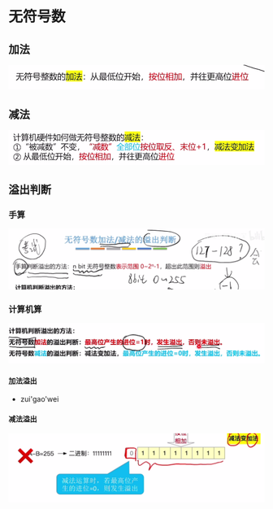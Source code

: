 
# 无符号数

## 加法
![输入图片说明](/imgs/2025-08-03/NxL1HBNzEEBbPdz4.png)

## 减法
![输入图片说明](/imgs/2025-08-03/rDO3UlEw6DqniXly.png)

## 溢出判断
### 手算
![输入图片说明](/imgs/2025-08-03/gvWayfOZr44rXKns.png)

### 计算机算
![输入图片说明](/imgs/2025-08-03/QbpSwCS2mimUmC31.png)
#### 加法溢出
- zui'gao'wei
#### 减法溢出
![输入图片说明](/imgs/2025-08-03/n0w7TBMgCgndmxCC.png)
<!--stackedit_data:
eyJoaXN0b3J5IjpbLTEyNzA0MzM2MjYsNDQwOTA1NjE5XX0=
-->